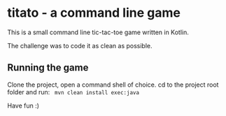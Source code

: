 # titato - a command line game
This is a small command line tic-tac-toe game written in Kotlin.

The challenge was to code it as clean as possible. 

## Running the game 
Clone the project, open a command shell of choice. cd to the project root folder and run: 
``  mvn clean install exec:java `` 

Have fun :) 